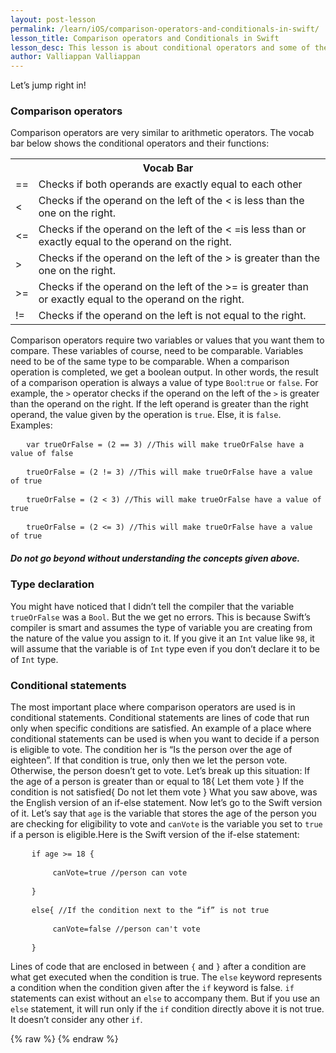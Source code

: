 ```yaml
---
layout: post-lesson
permalink: /learn/iOS/comparison-operators-and-conditionals-in-swift/
lesson_title: Comparison operators and Conditionals in Swift
lesson_desc: This lesson is about conditional operators and some of their uses in iOS.
author: Valliappan Valliappan
---
```


<script src="/questions.js"></script>
Let’s jump right in!
<h3>Comparison operators</h3>
Comparison operators are very similar to arithmetic operators. The vocab bar below shows the conditional operators and their functions:
<table>
<tr>
<th colspan="2">Vocab Bar</th>
</tr>
<tr>
<td>==</td>
<td>Checks if both operands are exactly equal to each other</td>
</tr>
<tr>
<td><</td>
<td>Checks if the operand on the left of the < is less than the one on the right.</td>
</tr>
<tr>
<td><=</td>
<td>Checks if the operand on the left of the < =is less than or exactly equal to the operand on the right.</td>
</tr>
<tr>
<td>></td>
<td>Checks if the operand on the left of the > is greater than the one on the right.</td>
</tr>
<tr>
<td>>=</td>
<td>Checks if the operand on the left of the >= is greater than or exactly equal to the operand on the right.</td>
</tr>
<tr>
<td>!=</td>
<td>Checks if the operand on the left is not equal to the right.</td>
</tr>
</table>
Comparison operators require two variables or values that you want them to compare. These variables of course, need to be comparable. Variables need to be of the same type to be comparable. When a comparison operation is completed, we get a boolean output. In other words, the result of a comparison operation is always a value of type <code>Bool</code>:<code>true</code> or <code>false</code>.
For example, the <code>></code> operator checks if the operand on the left of the <code>></code> is greater than the operand on the right. If the left operand is greater than the right operand, the value given by the operation is <code>true</code>. Else, it is <code>false</code>.
Examples:

<pre>   <code>var trueOrFalse = (2 == 3) //This will make trueOrFalse have a value of false</code></pre>

<pre>   <code>trueOrFalse = (2 != 3) //This will make trueOrFalse have a value of true</code></pre>

<pre>   <code>trueOrFalse = (2 < 3) //This will make trueOrFalse have a value of true</code></pre>

<pre>   <code>trueOrFalse = (2 <= 3) //This will make trueOrFalse have a value of true</code></pre>

<h5>Do not go beyond without understanding the concepts given above.<h5>

<h3>Type declaration</h3>
You might have noticed that I didn’t tell the compiler that the variable <code>trueOrFalse</code> was a <code>Bool</code>. But the we get no errors. This is because Swift’s compiler is smart and assumes the type of variable you are creating from the nature of the value you assign to it. If you give it an <code>Int</code> value like <code>98</code>, it will assume that the variable is of <code>Int</code> type even if you don’t declare it to be of <code>Int</code> type.

<h3>Conditional statements</h3>
The most important place where comparison operators are used is in conditional statements. Conditional statements are lines of code that run only when specific conditions are satisfied. An example of a place where conditional statements can be used is when you want to decide if a person is eligible to vote. The condition her is “Is the person over the age of eighteen”. If that condition is true, only then we let the person vote. Otherwise, the person doesn’t get to vote. Let’s break up this situation:
If the age of a person is greater than or equal to 18{
Let them vote
}
If the condition is not satisfied{
Do not let them vote
}
What you saw above, was the English version of an if-else statement. Now let’s go to the Swift version of it. Let’s say that <code>age</code> is the variable that stores the age of the person you are checking for eligibility to vote and <code>canVote</code> is the variable you set to <code>true</code> if a person is eligible.Here is the Swift version of the if-else statement:
<pre>    <code>if age >= 18 {</code></pre>
<pre>        <code>canVote=true //person can vote</code></pre>
<pre>    <code>}</code></pre>
<pre>    <code>else{ //If the condition next to the “if” is not true</code></pre>
<pre>        <code>canVote=false //person can't vote</code></pre>
<pre>    <code>}</code></pre>
Lines of code that are enclosed in between <code>{</code> and <code>}</code> after a condition are what get executed when the condition is true. The <code>else</code> keyword represents a condition when the condition given after the <code>if</code> keyword is false. <code>if</code> statements can exist without an <code>else</code> to accompany them. But if you use an <code>else</code> statement, it will run only if the <code>if</code> condition directly above it is not true. It doesn’t consider any other <code>if</code>.

{% raw %}
{% endraw %}
